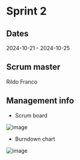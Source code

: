 # Sprint 2
## Dates
2024-10-21 - 2024-10-25

## Scrum master
Rildo Franco

## Management info
- Scrum board

![image](https://github.com/user-attachments/assets/4adb562f-0719-41c9-bef2-2b9fb527433a)


- Burndown chart

![image](https://github.com/user-attachments/assets/f9e0d0db-a3a9-434a-84de-fab9086a4658)


